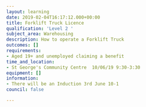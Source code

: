 ```yaml
---
layout: learning
date: 2019-02-04T16:17:12.000+00:00
title: Forklift Truck Licence
qualification: 'Level 2 '
subject_area: Warehousing
description: How to operate a Forklift Truck
outcomes: []
requirements:
- Aged 19+ and unemployed claiming a benefit
time_and_location:
- St George's Community Centre  10/06/19 9:30-3:30
equipment: []
information:
- There will be an Induction 3rd June 10-1
council: false

---
```

